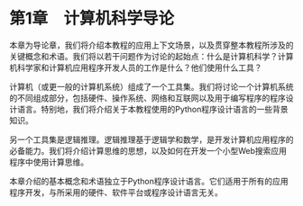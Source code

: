    

# 第1章　计算机科学导论

本章为导论章，我们将介绍本教程的应用上下文场景，以及贯穿整本教程所涉及的关键概念和术语。我们将以若干问题作为讨论的起始点：什么是计算机科学？计算机科学家和计算机应用程序开发人员的工作是什么？他们使用什么工具？

计算机（或更一般的计算机系统）组成了一个工具集。我们将讨论一个计算机系统的不同组成部分，包括硬件、操作系统、网络和互联网以及用于编写程序的程序设计语言。特别地，我们将介绍关于本教程使用的Python程序设计语言的一些背景知识。

另一个工具集是逻辑推理。逻辑推理基于逻辑学和数学，是开发计算机应用程序的必备能力。我们将介绍计算思维的思想，以及如何在开发一个小型Web搜索应用程序中使用计算思维。

本章介绍的基本概念和术语独立于Python程序设计语言。它们适用于所有的应用程序开发，与所采用的硬件、软件平台或程序设计语言无关。